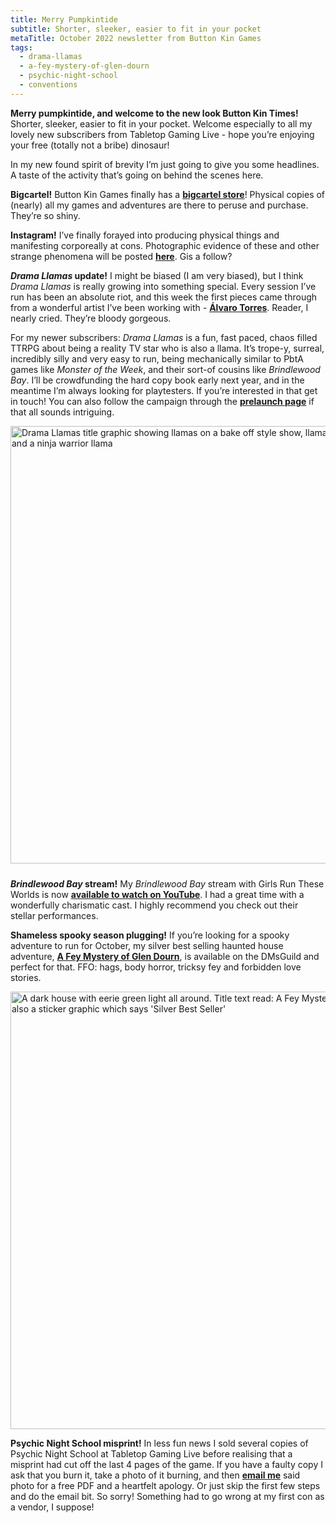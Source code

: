 ```yaml
---
title: Merry Pumpkintide
subtitle: Shorter, sleeker, easier to fit in your pocket
metaTitle: October 2022 newsletter from Button Kin Games
tags:
  - drama-llamas
  - a-fey-mystery-of-glen-dourn
  - psychic-night-school
  - conventions
---
```


<p>
    <b>Merry pumpkintide, and welcome to the new look Button Kin Times!</b> Shorter, sleeker, easier to fit in your pocket. Welcome especially to all my lovely new subscribers from Tabletop Gaming Live - hope you’re enjoying your free (totally not a bribe) dinosaur!
</p><p>
    In my new found spirit of brevity I’m just going to give you some headlines. A taste of the activity that’s going on behind the scenes here.
</p><p>
    <b>Bigcartel!</b> Button Kin Games finally has a <a href="https://buttonkingames.bigcartel.com" target="_blank"><b>bigcartel store</b></a>! Physical copies of (nearly) all my games and adventures are there to peruse and purchase. They’re so shiny.
</p><p>
    <b>Instagram!</b> I’ve finally forayed into producing physical things and manifesting corporeally at cons. Photographic evidence of these and other strange phenomena will be posted <a href="https://www.instagram.com/button_kin_games/" target="_blank"><b>here</b></a>. Gis a follow?
</p><p>
    <b><i>Drama Llamas</i> update!</b> I might be biased (I am very biased), but I think <i>Drama Llamas</i> is really growing into something special. Every session I’ve run has been an absolute riot, and this week the first pieces came through from a wonderful artist I’ve been working with - <a href="https://www.instagram.com/alvaworm/" target="_blank"><b>Álvaro Torres</b></a>. Reader, I nearly cried. They’re bloody gorgeous.
</p><p>
    For my newer subscribers: <i>Drama Llamas</i> is a fun, fast paced, chaos filled TTRPG about being a reality TV star who is also a llama. It’s trope-y, surreal, incredibly silly and very easy to run, being mechanically similar to PbtA games like <i>Monster of the Week</i>, and their sort-of cousins like <i>Brindlewood Bay</i>. I’ll be crowdfunding the hard copy book early next year, and in the meantime I’m always looking for playtesters. If you’re interested in that get in touch! You can also follow the campaign through the <a href="https://www.kickstarter.com/projects/buttonkin/drama-llamas" target="_blank"><b>prelaunch page</b></a> if that all sounds intriguing.
</p>
<a href="https://www.kickstarter.com/projects/buttonkin/drama-llamas" target="_blank"><img src="/assets/images/newsletter/drama_llamas_kickstarter.png" style="width: 700px; margin: 0 auto 10px auto;" alt="Drama Llamas title graphic showing llamas on a bake off style show, llamas on a drag race style show, and a ninja warrior llama"/></a>
<p>
    <b><i>Brindlewood Bay</i> stream!</b> My <i>Brindlewood Bay</i> stream with Girls Run These Worlds is now <a href="https://www.youtube.com/watch?v=h9JJWbzp1YI" target="_blank"><b>available to watch on YouTube</b></a>. I had a great time with a wonderfully charismatic cast. I highly recommend you check out their stellar performances.
</p><p>
    <b>Shameless spooky season plugging!</b> If you’re looking for a spooky adventure to run for October, my silver best selling haunted house adventure, <a href="https://www.dmsguild.com/product/345735/A-Fey-Mystery-of-Glen-Dourn" target="_blank"><b>A Fey Mystery of Glen Dourn</b></a>, is available on the DMsGuild and perfect for that. FFO: hags, body horror, tricksy fey and forbidden love stories.
</p>
<a href="https://www.dmsguild.com/product/345735/A-Fey-Mystery-of-Glen-Dourn" target="_blank"><img src="/assets/images/newsletter/FMoGD_silver_banner.png" style="width: 700px; margin: auto;" alt="A dark house with eerie green light all around. Title text read: A Fey Mystery of Glen Dourn. There's also a sticker graphic which says 'Silver Best Seller'"/></a>
<p>
    <b>Psychic Night School misprint!</b> In less fun news I sold several copies of Psychic Night School at Tabletop Gaming Live before realising that a misprint had cut off the last 4 pages of the game. If you have a faulty copy I ask that you burn it, take a photo of it burning, and then <a href="mailto:yvris@buttonkin.com"><b>email me</b></a> said photo for a free PDF and a heartfelt apology. Or just skip the first few steps and do the email bit. So sorry! Something had to go wrong at my first con as a vendor, I suppose!
</p>
